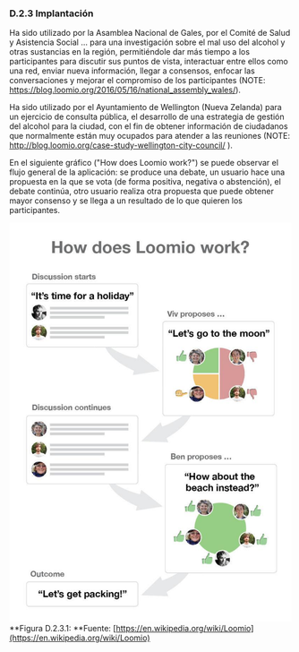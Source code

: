 ### D.2.3 Implantación

Ha sido utilizado por la Asamblea Nacional de Gales, por el Comité de Salud y Asistencia Social ... para una investigación sobre el mal uso del alcohol y otras sustancias en la región, permitiéndole dar más tiempo a los participantes para discutir sus puntos de vista, interactuar entre ellos como una red, enviar nueva información, llegar a consensos, enfocar las conversaciones y mejorar el compromiso de los participantes  (NOTE:  https://blog.loomio.org/2016/05/16/national_assembly_wales/). 

Ha sido utilizado por el Ayuntamiento de Wellington (Nueva Zelanda) para un ejercicio de consulta pública, el desarrollo de una estrategia de gestión del alcohol para la ciudad, con el fin de obtener información de ciudadanos que normalmente están muy ocupados para atender a las reuniones  (NOTE:  http://blog.loomio.org/case-study-wellington-city-council/ ).

En el siguiente gráfico ("How does Loomio work?") se puede observar el flujo general de la aplicación: se produce una debate, un usuario hace una propuesta en la que se vota (de forma positiva, negativa o abstención), el debate continúa, otro usuario realiza otra propuesta que puede obtener mayor consenso y se llega a un resultado de lo que quieren los participantes. 

![image alt text](image_1.jpg)**Figura D.2.3.1: **Fuente: [https://en.wikipedia.org/wiki/Loomio](https://en.wikipedia.org/wiki/Loomio)


